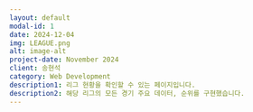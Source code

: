 ```yaml
---
layout: default
modal-id: 1
date: 2024-12-04
img: LEAGUE.png
alt: image-alt
project-date: November 2024
client: 송현석
category: Web Development
description1: 리그 현황을 확인할 수 있는 페이지입니다.
description2: 해당 리그의 모든 경기 주요 데이터, 순위를 구현했습니다.
---
```

